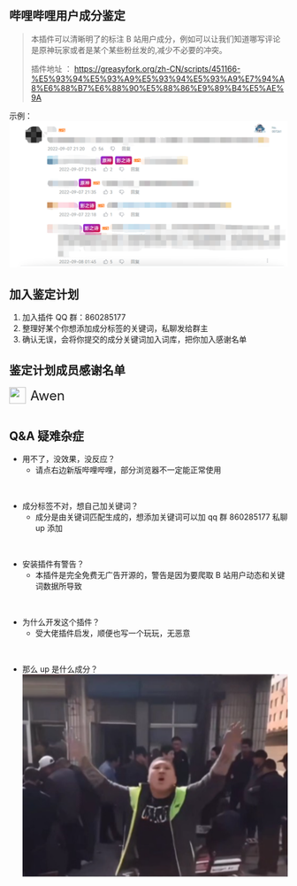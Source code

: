 ## 哔哩哔哩用户成分鉴定

> 本插件可以清晰明了的标注 B 站用户成分，例如可以让我们知道哪写评论是原神玩家或者是某个某些粉丝发的,减少不必要的冲突。
>
> 插件地址 ： https://greasyfork.org/zh-CN/scripts/451166-%E5%93%94%E5%93%A9%E5%93%94%E5%93%A9%E7%94%A8%E6%88%B7%E6%88%90%E5%88%86%E9%89%B4%E5%AE%9A

示例：![alt](./images/1.png)

## 加入鉴定计划

1. 加入插件 QQ 群：860285177
2. 整理好某个你想添加成分标签的关键词，私聊发给群主
3. 确认无误，会将你提交的成分关键词加入词库，把你加入感谢名单

## 鉴定计划成员感谢名单

<!-- http://q2.qlogo.cn/headimg_dl?dst_uin=QQ号码&spec=100 -->

<div style="display:flex;align-items: center;flex-wrap:wrap">
  <div style="display:flex;align-items: center;margin-right:20px;margin-bottom:12px;">
  	<img style="width:30px;height:30px;margin-right:8px" src='https://img1.imgtp.com/2022/08/30/1LkMlj7a.png'/>
  		<span style="font-size:24px">Awen</span>
  </div>
</div>

## Q&A 疑难杂症

- 用不了，没效果，没反应？
  - 请点右边新版哔哩哔哩，部分浏览器不一定能正常使用

<br/>

- 成分标签不对，想自己加关键词？
  - 成分是由关键词匹配生成的，想添加关键词可以加 qq 群 860285177 私聊 up 添加

<br/>

- 安装插件有警告？
  - 本插件是完全免费无广告开源的，警告是因为要爬取 B 站用户动态和关键词数据所导致

<br/>

- 为什么开发这个插件？
  - 受大佬插件启发，顺便也写一个玩玩，无恶意

<br/>

- 那么 up 是什么成分？
  ![](./images/2.png)
